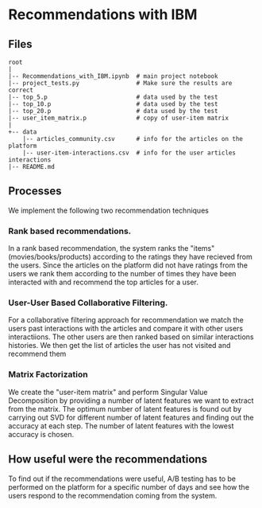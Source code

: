 # Recommendations with IBM

## Files
```
root
|
|-- Recommendations_with_IBM.ipynb  # main project notebook
|-- project_tests.py                # Make sure the results are correct
|-- top_5.p                         # data used by the test
|-- top_10.p                        # data used by the test
|-- top_20.p                        # data used by the test
|-- user_item_matrix.p              # copy of user-item matrix
|
+-- data
    |-- articles_community.csv      # info for the articles on the platform
    |-- user-item-interactions.csv  # info for the user articles interactions
|-- README.md
```

## Processes
We implement the following two recommendation techniques

### Rank based recommendations.
In a rank based recommendation, the system ranks the "items" (movies/books/products) according to the ratings they have recieved from the users. Since the articles on the platform did not have ratings from the users we rank them according to the number of times they have been interacted with and recommend the top articles for a user.

### User-User Based Collaborative Filtering.
For a collaborative filtering approach for recommendation we match the users past interactions with the articles and compare it with other users interactiions. The other users are then ranked based on similar interactions histories. We then get the list of articles the user has not visited and recommend them

### Matrix Factorization
We create the "user-item matrix" and perform Singular Value Decomposition by providing a number of latent features we want to extract from the matrix. The optimum number of latent features is found out by carrying out SVD for different number of latent features and finding out the accuracy at each step. The number of latent features with the lowest accuracy is chosen.

## How useful were the recommendations
To find out if the recommendations were useful, A/B testing has to be performed on the platform for a specific number of days and see how the users respond to the recommendation coming from the system.

